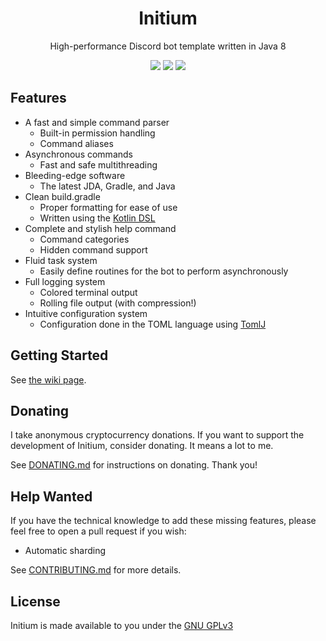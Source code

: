 <!-- Sorry for this HTML bit, but once you use a div, you gotta commit to the div. -->
<div align="center">
  <h1>Initium</h1>

  High-performance Discord bot template written in Java 8

  <p>
    <img src="https://img.shields.io/github/workflow/status/zorroware/initium/Gradle%20CI?style=for-the-badge" />
    <img src="https://img.shields.io/github/license/zorroware/initium?style=for-the-badge" />
    <a href="https://discord.gg/QPgeT3VN4c"><img src="https://img.shields.io/discord/862783925093138443?color=7289DA&logo=discord&style=for-the-badge" /></a>
</p>
</div>

## Features

* A fast and simple command parser
  * Built-in permission handling
  * Command aliases
* Asynchronous commands
  * Fast and safe multithreading
* Bleeding-edge software
  * The latest JDA, Gradle, and Java
* Clean build.gradle
  * Proper formatting for ease of use
  * Written using the [Kotlin DSL](https://docs.gradle.org/current/userguide/kotlin_dsl.html)
* Complete and stylish help command
  * Command categories
  * Hidden command support
* Fluid task system
  * Easily define routines for the bot to perform asynchronously
* Full logging system
  * Colored terminal output
  * Rolling file output (with compression!)
* Intuitive configuration system
  * Configuration done in the TOML language using [TomlJ](https://github.com/tomlj/tomlj)

## Getting Started
See [the wiki page](https://github.com/zorroware/initium/wiki/Getting-Started).

## Donating
I take anonymous cryptocurrency donations. If you want to support the development of Initium, consider donating. It means a lot to me.

See [DONATING.md](DONATING.md) for instructions on donating. Thank you!

## Help Wanted
If you have the technical knowledge to add these missing features, please feel free to open a pull request if you wish:

* Automatic sharding

See [CONTRIBUTING.md](CONTRIBUTING.md) for more details.

## License
Initium is made available to you under the [GNU GPLv3](https://www.gnu.org/licenses/gpl-3.0.en.html)
